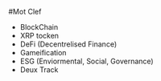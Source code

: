 #Mot Clef
- BlockChain
- XRP tocken
- DeFi (Decentrelised Finance)
- Gameification
- ESG (Enviormental, Social, Governance)
- Deux Track